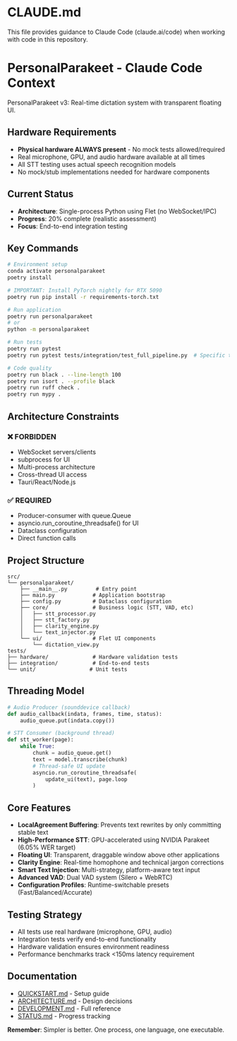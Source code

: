 # CLAUDE.md

This file provides guidance to Claude Code (claude.ai/code) when working with code in this repository.

# PersonalParakeet - Claude Code Context

PersonalParakeet v3: Real-time dictation system with transparent floating UI.

## Hardware Requirements
- **Physical hardware ALWAYS present** - No mock tests allowed/required
- Real microphone, GPU, and audio hardware available at all times
- All STT testing uses actual speech recognition models
- No mock/stub implementations needed for hardware components

## Current Status
- **Architecture**: Single-process Python using Flet (no WebSocket/IPC)
- **Progress**: 20% complete (realistic assessment)
- **Focus**: End-to-end integration testing

## Key Commands
```bash
# Environment setup
conda activate personalparakeet
poetry install

# IMPORTANT: Install PyTorch nightly for RTX 5090
poetry run pip install -r requirements-torch.txt

# Run application
poetry run personalparakeet
# or
python -m personalparakeet

# Run tests
poetry run pytest
poetry run pytest tests/integration/test_full_pipeline.py  # Specific test

# Code quality
poetry run black . --line-length 100
poetry run isort . --profile black
poetry run ruff check .
poetry run mypy .
```

## Architecture Constraints

### ❌ FORBIDDEN
- WebSocket servers/clients
- subprocess for UI
- Multi-process architecture
- Cross-thread UI access
- Tauri/React/Node.js

### ✅ REQUIRED
- Producer-consumer with queue.Queue
- asyncio.run_coroutine_threadsafe() for UI
- Dataclass configuration
- Direct function calls

## Project Structure
```
src/
└── personalparakeet/
    ├── __main__.py         # Entry point
    ├── main.py            # Application bootstrap
    ├── config.py          # Dataclass configuration
    ├── core/              # Business logic (STT, VAD, etc)
    │   ├── stt_processor.py
    │   ├── stt_factory.py
    │   ├── clarity_engine.py
    │   └── text_injector.py
    └── ui/                # Flet UI components
        └── dictation_view.py
tests/
├── hardware/              # Hardware validation tests
├── integration/           # End-to-end tests
└── unit/                 # Unit tests
```

## Threading Model
```python
# Audio Producer (sounddevice callback)
def audio_callback(indata, frames, time, status):
    audio_queue.put(indata.copy())

# STT Consumer (background thread)
def stt_worker(page):
    while True:
        chunk = audio_queue.get()
        text = model.transcribe(chunk)
        # Thread-safe UI update
        asyncio.run_coroutine_threadsafe(
            update_ui(text), page.loop
        )
```

## Core Features
- **LocalAgreement Buffering**: Prevents text rewrites by only committing stable text
- **High-Performance STT**: GPU-accelerated using NVIDIA Parakeet (6.05% WER target)
- **Floating UI**: Transparent, draggable window above other applications
- **Clarity Engine**: Real-time homophone and technical jargon corrections
- **Smart Text Injection**: Multi-strategy, platform-aware text input
- **Advanced VAD**: Dual VAD system (Silero + WebRTC)
- **Configuration Profiles**: Runtime-switchable presets (Fast/Balanced/Accurate)

## Testing Strategy
- All tests use real hardware (microphone, GPU, audio)
- Integration tests verify end-to-end functionality
- Hardware validation ensures environment readiness
- Performance benchmarks track <150ms latency requirement

## Documentation
- [QUICKSTART.md](docs/QUICKSTART.md) - Setup guide
- [ARCHITECTURE.md](docs/ARCHITECTURE.md) - Design decisions
- [DEVELOPMENT.md](docs/DEVELOPMENT.md) - Full reference
- [STATUS.md](docs/STATUS.md) - Progress tracking

**Remember**: Simpler is better. One process, one language, one executable.